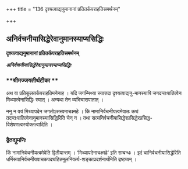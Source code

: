 +++
title = "136 दृश्यत्वाद्यनुमानानां प्रतितर्कपराहतिसमर्थनम्"

+++


## अनिर्वचनीयासिद्धेरेवानुमानस्याप्यसिद्धिः

**दृश्यत्वाद्यनुमानानां प्रतितर्कपराहतिसमर्थनम्**

***अनिर्वचनीयासिद्धेरेवानुमानस्याप्यसिद्धिः***

### **श्रीमज्जयतीर्थटीका **

अथ वा प्रतिकूलतर्कपराहतिमनेनाह । यदि जगन्मिथ्या स्यात्तदा दृश्यत्वाद्यनु-मानस्यापि जगदन्तःपातित्वेन मिथ्यात्वेनासिद्धिः स्यात् । अन्यथा तेन व्यभिचारापातात् ।

ननु न वयं मिथ्यापदेन जगतोऽसत्त्वमाचक्ष्महे । किं नामानिर्वचनीयत्वमेवातः कथं तदन्तःपातित्वेनानुमानस्यासिद्धिरिति चेन् न । तथा सत्यनिर्वचनीयासिद्धेरप्रसिद्धेरप्रसिद्ध-विशेषणत्वस्योक्तत्वादिति ।

### **द्वैतद्युमणिः**

किं नामानिर्वचनीयत्वमेवेति द्वितीयान्तम् । ‘मिथ्यापदेनाचक्ष्महे’ इति सम्बन्धः । इदं चानिर्वचनीयासिद्धेरिति धर्मिरूपानिर्वचनीयवाचकपदघटितमूलनिवर्त्य-शङ्काप्रदर्शनार्थमिति द्रष्टव्यम् ।

